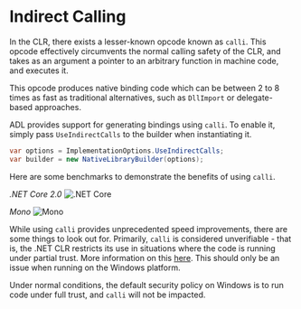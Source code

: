 Indirect Calling
================

In the CLR, there exists a lesser-known opcode known as `calli`. This opcode effectively circumvents the normal calling
safety of the CLR, and takes as an argument a pointer to an arbitrary function in machine code, and executes it.

This opcode produces native binding code which can be between 2 to 8 times as fast as traditional alternatives, such as
`DllImport` or delegate-based approaches.

ADL provides support for generating bindings using `calli`. To enable it, simply pass `UseIndirectCalls` to the builder
when instantiating it.

```c#
var options = ImplementationOptions.UseIndirectCalls;
var builder = new NativeLibraryBuilder(options);
``` 

Here are some benchmarks to demonstrate the benefits of using `calli`.

*.NET Core 2.0*
![.NET Core][benchmark-netcore]

*Mono*
![Mono][benchmark-mono] 

While using `calli` provides unprecedented speed improvements, there are some things to look out for. Primarily, `calli`
is considered unverifiable - that is, the .NET CLR restricts its use in situations where the code is running under 
partial trust. More information on this [here][calli-unverifiable]. This should only be an issue when running on the 
Windows platform.

Under normal conditions, the default security policy on Windows is to run code under full trust, and `calli` will not be
impacted.


[calli-unverifiable]: https://blogs.msdn.microsoft.com/shawnfa/2004/06/14/calli-is-not-verifiable/
[benchmark-netcore]: https://i.imgur.com/9sjFxkB.png
[benchmark-mono]: https://i.imgur.com/isPcqZ5.png
